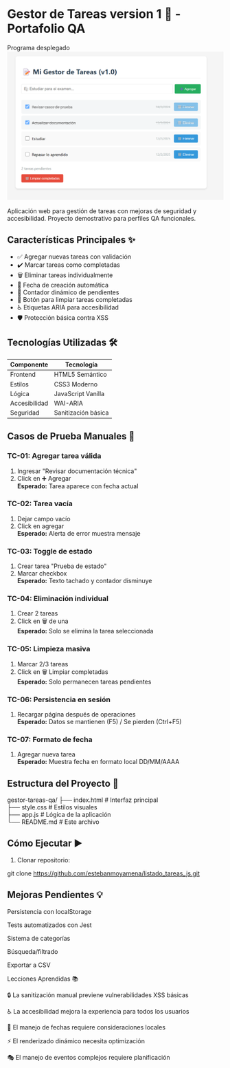# Gestor de Tareas version 1 🚀 - Portafolio QA


Programa desplegado
<img src="img/image1.png" alt="Gestor tareas"> 

Aplicación web para gestión de tareas con mejoras de seguridad y accesibilidad. Proyecto demostrativo para perfiles QA funcionales.

## Características Principales ✨

- ✅ Agregar nuevas tareas con validación
- ✔️ Marcar tareas como completadas
- 🗑️ Eliminar tareas individualmente
- 📅 Fecha de creación automática
- 🔄 Contador dinámico de pendientes
- 🧹 Botón para limpiar tareas completadas
- ♿ Etiquetas ARIA para accesibilidad
- 🛡️ Protección básica contra XSS

## Tecnologías Utilizadas 🛠️

| Componente       | Tecnología                 |
|------------------|----------------------------|
| Frontend         | HTML5 Semántico            |
| Estilos          | CSS3 Moderno               |
| Lógica           | JavaScript Vanilla         |
| Accesibilidad    | WAI-ARIA                   |
| Seguridad        | Sanitización básica        |

## Casos de Prueba Manuales 🧪

### TC-01: Agregar tarea válida
1. Ingresar "Revisar documentación técnica"
2. Click en ➕ Agregar  
**Esperado:** Tarea aparece con fecha actual

### TC-02: Tarea vacía
1. Dejar campo vacío  
2. Click en agregar  
**Esperado:** Alerta de error muestra mensaje

### TC-03: Toggle de estado
1. Crear tarea "Prueba de estado"  
2. Marcar checkbox  
**Esperado:** Texto tachado y contador disminuye

### TC-04: Eliminación individual
1. Crear 2 tareas  
2. Click en 🗑️ de una  
**Esperado:** Solo se elimina la tarea seleccionada

### TC-05: Limpieza masiva
1. Marcar 2/3 tareas  
2. Click en 🗑️ Limpiar completadas  
**Esperado:** Solo permanecen tareas pendientes

### TC-06: Persistencia en sesión
1. Recargar página después de operaciones  
**Esperado:** Datos se mantienen (F5) / Se pierden (Ctrl+F5)

### TC-07: Formato de fecha
1. Agregar nueva tarea  
**Esperado:** Muestra fecha en formato local DD/MM/AAAA

## Estructura del Proyecto 📂
gestor-tareas-qa/
├── index.html # Interfaz principal<br>
├── style.css # Estilos visuales<br>
├── app.js # Lógica de la aplicación<br>
└── README.md # Este archivo


## Cómo Ejecutar ▶️

1. Clonar repositorio:

git clone https://github.com/estebanmoyamena/listado_tareas_js.git

## Mejoras Pendientes 💡
Persistencia con localStorage

Tests automatizados con Jest

Sistema de categorías

Búsqueda/filtrado

Exportar a CSV

Lecciones Aprendidas 📚

🔒 La sanitización manual previene vulnerabilidades XSS básicas

♿ La accesibilidad mejora la experiencia para todos los usuarios

📆 El manejo de fechas requiere consideraciones locales

⚡ El renderizado dinámico necesita optimización

🎭 El manejo de eventos complejos requiere planificación